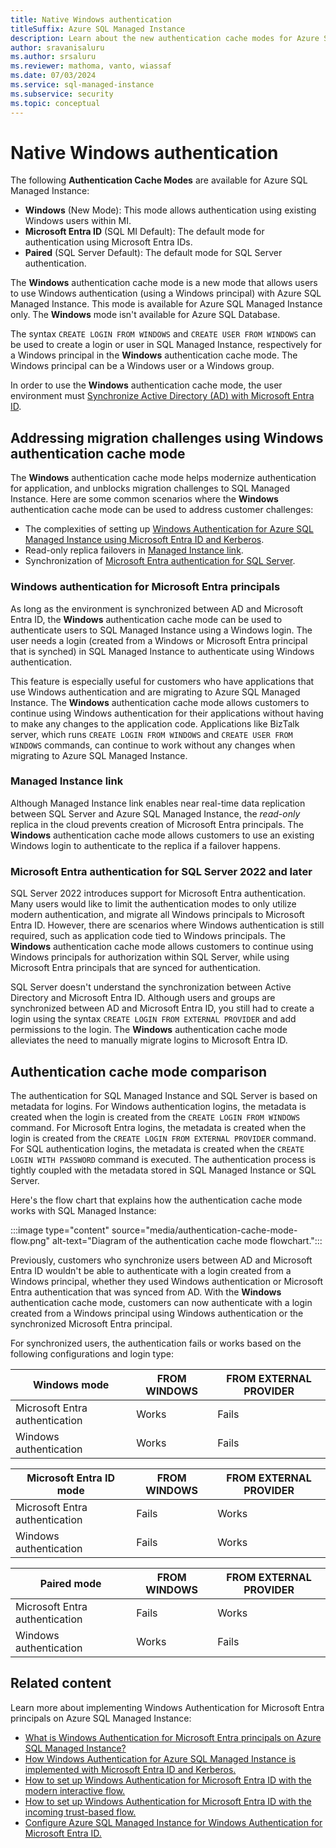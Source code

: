 ```yaml
---
title: Native Windows authentication
titleSuffix: Azure SQL Managed Instance
description: Learn about the new authentication cache modes for Azure SQL Managed Instance, which allows you to use Windows authentication with Azure SQL Managed Instance.
author: sravanisaluru
ms.author: srsaluru
ms.reviewer: mathoma, vanto, wiassaf
ms.date: 07/03/2024
ms.service: sql-managed-instance
ms.subservice: security
ms.topic: conceptual
---
```



# Native Windows authentication

The following **Authentication Cache Modes** are available for Azure SQL Managed Instance:

- **Windows** (New Mode): This mode allows authentication using existing Windows users within MI.
- **Microsoft Entra ID** (SQL MI Default): The default mode for authentication using Microsoft Entra IDs.
- **Paired** (SQL Server Default): The default mode for SQL Server authentication.

The **Windows** authentication cache mode is a new mode that allows users to use Windows authentication (using a Windows principal) with Azure SQL Managed Instance. This mode is available for Azure SQL Managed Instance only. The **Windows** mode isn't available for Azure SQL Database.

The syntax `CREATE LOGIN FROM WINDOWS` and `CREATE USER FROM WINDOWS` can be used to create a login or user in SQL Managed Instance, respectively for a Windows principal in the **Windows** authentication cache mode. The Windows principal can be a Windows user or a Windows group.

In order to use the **Windows** authentication cache mode, the user environment must [Synchronize Active Directory (AD) with Microsoft Entra ID](winauth-azuread-setup.md#synchronize-ad-with-microsoft-entra-id).

## Addressing migration challenges using Windows authentication cache mode

The **Windows** authentication cache mode helps modernize authentication for application, and unblocks migration challenges to SQL Managed Instance. Here are some common scenarios where the **Windows** authentication cache mode can be used to address customer challenges:

- The complexities of setting up [Windows Authentication for Azure SQL Managed Instance using Microsoft Entra ID and Kerberos](winauth-azuread-setup.md).
- Read-only replica failovers in [Managed Instance link](managed-instance-link-feature-overview.md).
- Synchronization of [Microsoft Entra authentication for SQL Server](/sql/relational-databases/security/authentication-access/azure-ad-authentication-sql-server-overview).

### Windows authentication for Microsoft Entra principals

As long as the environment is synchronized between AD and Microsoft Entra ID, the **Windows** authentication cache mode can be used to authenticate users to SQL Managed Instance using a Windows login. The user needs a login (created from a Windows or Microsoft Entra principal that is synched) in SQL Managed Instance to authenticate using Windows authentication.

This feature is especially useful for customers who have applications that use Windows authentication and are migrating to Azure SQL Managed Instance. The **Windows** authentication cache mode allows customers to continue using Windows authentication for their applications without having to make any changes to the application code. Applications like BizTalk server, which runs `CREATE LOGIN FROM WINDOWS` and `CREATE USER FROM WINDOWS` commands, can continue to work without any changes when migrating to Azure SQL Managed Instance.

### Managed Instance link

Although Managed Instance link enables near real-time data replication between SQL Server and Azure SQL Managed Instance, the *read-only* replica in the cloud prevents creation of Microsoft Entra principals. The **Windows** authentication cache mode allows customers to use an existing Windows login to authenticate to the replica if a failover happens.

### Microsoft Entra authentication for SQL Server 2022 and later

SQL Server 2022 introduces support for Microsoft Entra authentication. Many users would like to limit the authentication modes to only utilize modern authentication, and migrate all Windows principals to Microsoft Entra ID. However, there are scenarios where Windows authentication is still required, such as application code tied to Windows principals. The **Windows** authentication cache mode allows customers to continue using Windows principals for authorization within SQL Server, while using Microsoft Entra principals that are synced for authentication.

SQL Server doesn't understand the synchronization between Active Directory and Microsoft Entra ID. Although users and groups are synchronized between AD and Microsoft Entra ID, you still had to create a login using the syntax `CREATE LOGIN FROM EXTERNAL PROVIDER` and add permissions to the login. The **Windows** authentication cache mode alleviates the need to manually migrate logins to Microsoft Entra ID.

## Authentication cache mode comparison

The authentication for SQL Managed Instance and SQL Server is based on metadata for logins. For Windows authentication logins, the metadata is created when the login is created from the `CREATE LOGIN FROM WINDOWS` command. For Microsoft Entra logins, the metadata is created when the login is created from the `CREATE LOGIN FROM EXTERNAL PROVIDER` command. For SQL authentication logins, the metadata is created when the `CREATE LOGIN WITH PASSWORD` command is executed. The authentication process is tightly coupled with the metadata stored in SQL Managed Instance or SQL Server.

Here's the flow chart that explains how the authentication cache mode works with SQL Managed Instance:

:::image type="content" source="media/authentication-cache-mode-flow.png" alt-text="Diagram of the authentication cache mode flowchart.":::

Previously, customers who synchronize users between AD and Microsoft Entra ID wouldn't be able to authenticate with a login created from a Windows principal, whether they used Windows authentication or Microsoft Entra authentication that was synced from AD. With the **Windows** authentication cache mode, customers can now authenticate with a login created from a Windows principal using Windows authentication or the synchronized Microsoft Entra principal.

For synchronized users, the authentication fails or works based on the following configurations and login type:

| Windows mode | FROM WINDOWS | FROM EXTERNAL PROVIDER |
|----------|----------|----------|
| Microsoft Entra authentication    | Works     | Fails     |
| Windows authentication    | Works     | Fails     |

| Microsoft Entra ID mode | FROM WINDOWS | FROM EXTERNAL PROVIDER |
|----------|----------|----------|
| Microsoft Entra authentication    | Fails     | Works     |
| Windows authentication    | Fails     | Works     |

| Paired mode | FROM WINDOWS | FROM EXTERNAL PROVIDER |
|----------|----------|----------|
| Microsoft Entra authentication    | Fails     | Works     |
| Windows authentication    | Works     | Fails     |

## Related content

Learn more about implementing Windows Authentication for Microsoft Entra principals on Azure SQL Managed Instance:

- [What is Windows Authentication for Microsoft Entra principals on Azure SQL Managed Instance?](winauth-azuread-overview.md)
- [How Windows Authentication for Azure SQL Managed Instance is implemented with Microsoft Entra ID and Kerberos.](winauth-implementation-aad-kerberos.md)
- [How to set up Windows Authentication for Microsoft Entra ID with the modern interactive flow.](winauth-azuread-setup-modern-interactive-flow.md)
- [How to set up Windows Authentication for Microsoft Entra ID with the incoming trust-based flow.](winauth-azuread-setup-incoming-trust-based-flow.md)
- [Configure Azure SQL Managed Instance for Windows Authentication for Microsoft Entra ID.](winauth-azuread-kerberos-managed-instance.md)
